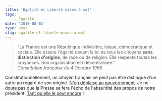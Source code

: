 ```yaml
---
title: 'Egalité et Liberté mises à mal'
tags:
    - Égalité
date: '2010-08-02'
type: post
slug: egalite-et-liberte-mises-a-mal
---
```


> "La France est une République indivisible, laïque, démocratique et sociale. Elle assure l'égalité devant la loi de tous les citoyens **sans distinction d'origine**, de race ou de religion. Elle respecte toutes les croyances. Son organisation est décentralisée."  
> <cite>Constitution française du 4 Octobre 1958</cite>

Constitutionnellement, un citoyen français ne peut pas être distingué d'un autre au regard de son origine. [N'en déplaise au gouvernement](http://www.lemonde.fr/politique/article/2010/07/30/nicolas-sarkozy-met-la-decheance-de-nationalite-au-cœur-de-sa-politique-securitaire_1393949_823448.html "“ Sarkozy met la déchéance de nationalité au cœur de sa politique sécuritaire ” - Le Monde"). Je ne doute pas que la Presse se fera l'écho de l'absurdité des propos de notre président. [Tant qu'elle le peut encore](http://www.numerama.com/magazine/16209_2-la-deputee-ump-marland-militello-veut-reguler-la-liberte-de-la-presse.html "“ La députée UMP Marland-Militello veut réguler la liberté de la presse ” - Numerama")&nbsp;!
